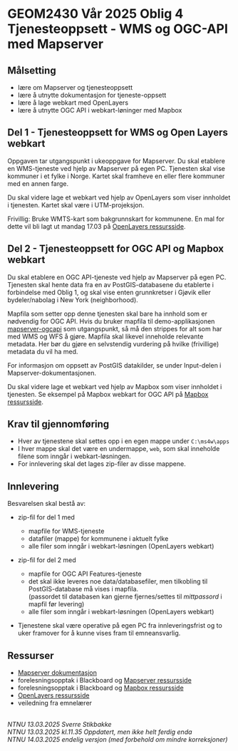 
# GEOM2430 Vår 2025 Oblig 4<br/>Tjenesteoppsett - WMS og OGC-API med Mapserver


## Målsetting

- lære om Mapserver og tjenesteoppsett
- lære å utnytte dokumentasjon for tjeneste-oppsett
- lære å lage webkart med OpenLayers
- lære å utnytte OGC API i webkart-løninger med Mapbox


## Del 1 - Tjenesteoppsett for WMS og Open Layers webkart

Oppgaven tar utgangspunkt i ukeoppgave for Mapserver. Du skal etablere en WMS-tjeneste ved hjelp av Mapserver på egen PC. Tjenesten skal vise kommuner i et fylke i Norge. Kartet skal framheve en eller flere kommuner med en annen farge.

Du skal videre lage et webkart ved hjelp av OpenLayers som viser innholdet i tjenesten. Kartet skal være i UTM-projeksjon.

Frivillig: Bruke WMTS-kart som bakgrunnskart for kommunene. En mal for dette vil bli lagt ut mandag 17.03 på  [OpenLayers ressursside](https://sverres.github.io/ntnu/openlayers/).


## Del 2 - Tjenesteoppsett for OGC API og Mapbox webkart

Du skal etablere en OGC API-tjeneste ved hjelp av Mapserver på egen PC. Tjenesten skal hente data fra en av PostGIS-databasene du etablerte i forbindelse med Oblig 1, og skal vise enten grunnkretser i Gjøvik eller bydeler/nabolag i New York (neighborhood).

Mapfila som setter opp denne tjenesten skal bare ha innhold som er nødvendig for OGC API. Hvis du bruker mapfila til demo-applikasjonen [mapserver-ogcapi](../mapserver/mapserver-ogcapi.md) som utgangspunkt, så må den strippes for alt som har med WMS og WFS å gjøre.  Mapfila skal likevel inneholde relevante metadata. Her bør du gjøre en selvstendig vurdering på hvilke (frivillige) metadata du vil ha med. 

For informasjon om oppsett av PostGIS datakilder, se under Input-delen i Mapserver-dokumentasjonen.

Du skal videre lage et webkart ved hjelp av Mapbox som viser innholdet i tjenesten. Se eksempel på Mapbox webkart for OGC API på [Mapbox ressursside](https://sverres.github.io/ntnu/mapbox/).


## Krav til gjennomføring

- Hver av tjenestene skal settes opp i en egen mappe under `C:\ms4w\apps`
- I hver mappe skal det være en undermappe, `web`, som skal inneholde filene som inngår i webkart-løsningen.
- For innlevering skal det lages zip-filer av disse mappene.

## Innlevering

Besvarelsen skal bestå av:

- zip-fil for del 1 med
  - mapfile for WMS-tjeneste
  - datafiler (mappe) for kommunene i aktuelt fylke
  - alle filer som inngår i webkart-løsningen (OpenLayers webkart)

- zip-fil for del 2 med
  - mapfile for OGC API Features-tjeneste
  - det skal ikke leveres noe data/databasefiler, men tilkobling til PostGIS-database må vises i mapfila.\
  (passordet til databasen kan gjerne fjernes/settes til _mittpassord_ i mapfil før levering)
  - alle filer som inngår i webkart-løsningen (OpenLayers webkart)

- Tjenestene skal være operative på egen PC fra innleveringsfrist og to uker framover for å kunne vises fram til emneansvarlig.

## Ressurser

- [Mapserver dokumentasjon](https://mapserver.org/documentation.html)
- forelesningsopptak i Blackboard og [Mapserver ressursside](https://sverres.github.io/ntnu/mapserver/)
- forelesningsopptak i Blackboard og [Mapbox ressursside](https://sverres.github.io/ntnu/mapbox/)
- [OpenLayers ressursside](https://sverres.github.io/ntnu/openlayers/)
- veiledning fra emnelærer


\
_NTNU 13.03.2025 Sverre Stikbakke_\
_NTNU 13.03.2025 kl.11.35 Oppdatert, men ikke helt ferdig enda_\
_NTNU 14.03.2025 endelig versjon (med forbehold om mindre korreksjoner)_
